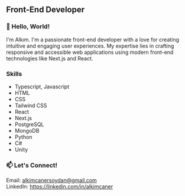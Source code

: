 ## Front-End Developer

### 👋 Hello, World!

I'm Alkım. I'm a passionate front-end developer with a love for creating intuitive and engaging user experiences. My expertise lies in crafting responsive and accessible web applications using modern front-end technologies like Next.js and React.

### Skills
- Typescript, Javascript
- HTML
- CSS
- Tailwind CSS
- React
- Next.js
- PostgreSQL
- MongoDB
- Python
- C#
- Unity

### 📫 Let's Connect!

Email: alkimcanersoydan@gmail.com  
LinkedIn: https://linkedin.com/in/alkimcaner
